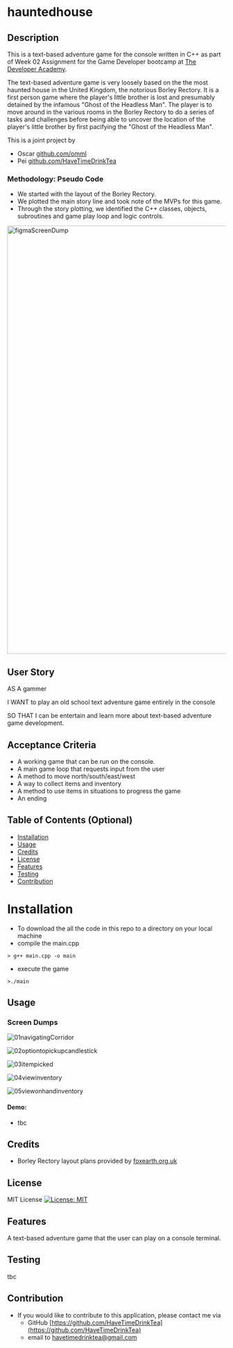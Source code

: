 # hauntedhouse


## Description
This is a text-based adventure game for the console written in C++  as part of Week 02 Assignment for the Game Developer bootcamp at [The Developer Academy](https://www.thedeveloperacademy.com).

The text-based adventure game is very loosely based on the the most haunted house in the United Kingdom, the notorious Borley Rectory. It is a first person game where the player's little brother is lost and presumably detained by the infamous "Ghost of the Headless Man". The player is to move around in the various rooms in the Borley Rectory to do a series of tasks and challenges before being able to uncover the location of the player's little brother by first pacifying the "Ghost of the Headless Man".

This is a joint project by 
* Oscar  [github.com/omml](https://github.com/omml)
* Pei  [github.com/HaveTimeDrinkTea](https://github.com/HaveTimeDrinkTea)


### Methodology: Pseudo Code
* We started with the layout of the Borley Rectory.
* We plotted the main story line and took note of the MVPs for this game.
* Through the story plotting, we identified the C++ classes, objects, subroutines and game play loop and logic controls.
  

<img width="987" alt="figmaScreenDump" src="https://github.com/HaveTimeDrinkTea/hauntedhouse/assets/119045159/6da99aa8-f732-4615-8b3b-3191eb634744">



## User Story

AS A gammer

I WANT to play an old school text adventure game entirely in the console

SO THAT I can be entertain and learn more about text-based adventure game development.



## Acceptance Criteria

* A working game that can be run on the console.
* A main game loop that requests input from the user
* A method to move north/south/east/west
* A way to collect items and inventory
* A method to use items in situations to progress the game
* An ending




## Table of Contents (Optional)

* [Installation](#installation)
* [Usage](#usage)
* [Credits](#credits)
* [License](#license)
* [Features](#features)
* [Testing](#testing)
* [Contribution](#contribution)


# Installation

* To download the all the code in this repo to a directory on your local machine
* compile the main.cpp
 ```
> g++ main.cpp -o main
```
* execute the game
 ```
>./main
```


## Usage 

### Screen Dumps

![01navigatingCorridor](https://github.com/HaveTimeDrinkTea/hauntedhouse/assets/119045159/c5eeddde-9bc4-4484-a70b-b1db978ddd2d)

![02optiontopickupcandlestick](https://github.com/HaveTimeDrinkTea/hauntedhouse/assets/119045159/5388910a-87af-493e-b3f9-f0881d1cdf89)

![03itempicked](https://github.com/HaveTimeDrinkTea/hauntedhouse/assets/119045159/ae640fbe-2d93-4b39-9619-bcd2dea83c3c)

![04viewinventory](https://github.com/HaveTimeDrinkTea/hauntedhouse/assets/119045159/cf376be7-538a-4b23-b424-ffc3cc48d94e)

![05viewonhandinventory](https://github.com/HaveTimeDrinkTea/hauntedhouse/assets/119045159/9b70fd2a-71d3-4cb4-95d8-a570b023461e)



#### Demo: 
* tbc


## Credits

* Borley Rectory layout plans provided by [foxearth.org.uk]([https://www.thedeveloperacademy.com](https://www.foxearth.org.uk/BorleyRectoryPictures/)) 



## License 

MIT License [![License: MIT](https://img.shields.io/badge/License-MIT-yellow.svg)](https://opensource.org/licenses/MIT)



## Features

A text-based adventure game that the user can play on a console terminal.



## Testing

tbc


## Contribution
* If you would like to contribute to this application, please contact me via
  * GitHub [https://github.com/HaveTimeDrinkTea](https://github.com/HaveTimeDrinkTea)
  * email to <havetimedrinktea@gmail.com>
